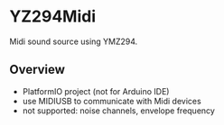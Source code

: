 # YZ294Midi

Midi sound source using YMZ294.

## Overview

 * PlatformIO project (not for Arduino IDE)
 * use MIDIUSB to communicate with Midi devices
 * not supported: noise channels, envelope frequency